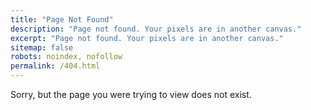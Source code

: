 ```yaml
---
title: "Page Not Found"
description: "Page not found. Your pixels are in another canvas."
excerpt: "Page not found. Your pixels are in another canvas."
sitemap: false
robots: noindex, nofollow
permalink: /404.html
---
```


Sorry, but the page you were trying to view does not exist.
